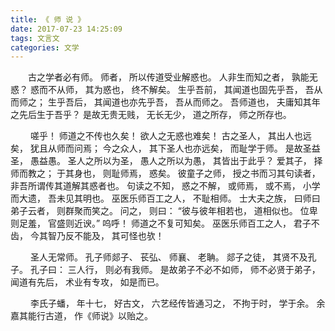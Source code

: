 ```yaml
---
title: 《 师 说 》
date: 2017-07-23 14:25:09
tags: 文言文
categories: 文学
---
```

&emsp;&emsp;古之学者必有师。 师者， 所以传道受业解惑也。 人非生而知之者， 孰能无惑？ 惑而不从师， 其为惑也， 终不解矣。 生乎吾前， 其闻道也固先乎吾， 吾从而师之； 生乎吾后， 其闻道也亦先乎吾， 吾从而师之。 吾师道也， 夫庸知其年之先后生于吾乎？ 是故无贵无贱， 无长无少， 道之所存， 师之所存也。<!-- more -->

&emsp;&emsp; 嗟乎！ 师道之不传也久矣！ 欲人之无惑也难矣！ 古之圣人，   其出人也远矣， 犹且从师而问焉； 今之众人， 其下圣人也亦远矣， 而耻学于师。 是故圣益圣， 愚益愚。 圣人之所以为圣， 愚人之所以为愚， 其皆出于此乎？ 爱其子， 择师而教之； 于其身也， 则耻师焉， 惑矣。 彼童子之师， 授之书而习其句读者， 非吾所谓传其道解其惑者也。 句读之不知， 惑之不解， 或师焉， 或不焉， 小学而大遗， 吾未见其明也。 巫医乐师百工之人， 不耻相师。 士大夫之族， 曰师曰弟子云者， 则群聚而笑之。 问之， 则曰： “彼与彼年相若也， 道相似也。 位卑则足羞， 官盛则近谀。” 呜呼！ 师道之不复可知矣。 巫医乐师百工之人， 君子不齿， 今其智乃反不能及， 其可怪也欤！

 &emsp;&emsp; 圣人无常师。 孔子师郯子、 苌弘、 师襄、 老聃。 郯子之徒， 其贤不及孔子。 孔子曰： 三人行， 则必有我师。 是故弟子不必不如师， 师不必贤于弟子， 闻道有先后， 术业有专攻， 如是而已。

 &emsp;&emsp; 李氏子蟠， 年十七， 好古文， 六艺经传皆通习之， 不拘于时， 学于余。 余嘉其能行古道， 作《师说》以贻之。
